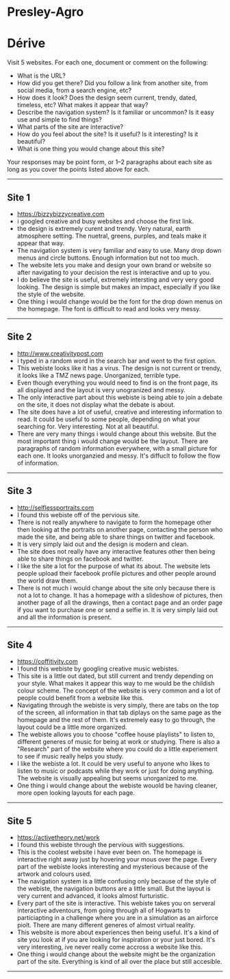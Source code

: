 # Presley-Agro

# Dérive

Visit 5 websites. For each one, document or comment on the following:
* What is the URL?
* How did you get there? Did you follow a link from another site, from social media, from a search engine, etc?
* How does it look? Does the design seem current, trendy, dated, timeless, etc? What makes it appear that way?
* Describe the navigation system? Is it familiar or uncommon? Is it easy use and simple to find things?
* What parts of the site are interactive?
* How do you feel about the site? Is it useful? Is it interesting? Is it beautiful?
* What is one thing you would change about this site?

Your responses may be point form, or 1–2 paragraphs about each site as long as you cover the points listed above for each.

---
## Site 1
* https://bizzybizzycreative.com
* i googled creative and busy websites and choose the first link.
* the design is extremely curent and trendy. Very natural, earth atmosphere setting. The nuetral, greens, purples, and teals make it appear that way.
* The navigation system is very familiar and easy to use. Many drop down menus and circle buttons. Enough information but not too much. 
* The website lets you make and design your own brand or website so after navigating to your decision the rest is interactive and up to you. 
* I do believe the site is useful, extremely intersting and very very good looking. The design is simple but makes an impact, especially if you like the style of the website. 
* One thing i would change would be the font for the drop down menus on the homepage. The font is difficult to read and looks very messy. 
---
## Site 2
* http://www.creativitypost.com
* i typed in a random word in the search bar and went to the first option.
* This webiste looks like it has a virus. The design is not current or trendy, it looks like a TMZ news page. Unorganized, terrible type.
* Even though everything you would need to find is on the front page, its all displayed and the layout is very unogranized and messy.
* The only interactive part about this webiste is being able to join a debate on the site, it does not display what the debate is about.
* The site does have a lot of useful, creative and interesting information to read. It could be useful to some people, depending on what your searching for. Very interesting. Not at all beautiful. 
* There are very many things i would change about this website. But the most important thing i would change would be the layout. There are paragraphs of random information everywhere, with a small picture for each one. It looks unorganzied and messy. It's diffuclt to follow the flow of information. 
---
## Site 3
* http://selflessportraits.com
* I found this webiste off of the pervious site.
* There is not really anywhere to navigate to form the homepage other then looking at the portraits on another page, contacting the person who made the site, and being able to share things on twitter and facebook.
*  It is very simply laid out and the design is modern and clean.
* The site does not really have any interactive features other then being able to share things on facebook and twitter.
* I like the site a lot for the purpose of what its about. The website lets people upload their facebook profile pictures and other people around the world draw them.
* There is not much i would change about the site only because there is not a lot to change. It has a homepage with a slideshow of pictures, then another page of all the drawings, then a contact page and an order page if you want to purchase one or send a selfie in. It is very simply laid out and all the information is present.
---
## Site 4
* https://coffitivity.com
* I found this webiste by googling creative music webistes.
* This site is a little out dated, but still current and trendy depending on your style. What makes it appear this way to me would be the childish colour scheme. The concept of the website is very common and a lot of people could benefit from a website like this.
* Navigating through the webiste is very simply, there are tabs on the top of the screen, all information in that tab diplays on the same page as the homepage and the rest of them. It's extremely easy to go through, the layout could be a little more organized.
* The webiste allows you to choose "coffee house playlists" to listen to, different generes of music for being at work or studying. There is also a "Research" part of the website where you could do a little experiement to see if music really helps you study.
* I like the webiste a lot. It could be very useful to anyone who likes to listen to music or podcasts while they work or just for doing anything. The website is visually appealing but seems unorganized to me.
* One thing i would change about the webiste wouold be having cleaner, more open looking layouts for each page.
---
## Site 5
* https://activetheory.net/work
* I found this webiste through the pervious with suggestions.
* This is the coolest website i have ever been on. The homepage is interactive right away just by hovering your mous over the page. Every part of the webiste looks interesting and mysterious because of the artwork and colours used. 
* The navigation system is a little confusing only because of the style of the webiste, the navigation buttons are a little small. But the layout is very current and advanced, it looks almost furturistic.
* Every part of the site is interactive. This webiste takes you on serveral interactive adventours, from going through all of Hogwarts to particiapting in a challenge where you are in a simulation as an airforce piolt. There are many different generes of almost virtual reality.
* This website is more about experiences then being useful. It's a kind of site you look at if you are looking for inspiration or your just bored. It's very interesting, ive never really come accross a website like this.
* One thing i would change about the website might be the organization part of the site. Everything is kind of all over the place but still accesible. 
---
